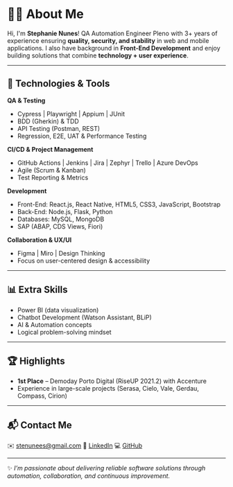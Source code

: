 # 👩‍💻 About Me

Hi, I'm **Stephanie Nunes**!
QA Automation Engineer Pleno with 3+ years of experience ensuring **quality, security, and stability** in web and mobile applications.
I also have background in **Front-End Development** and enjoy building solutions that combine **technology + user experience**.

---

## 🚀 Technologies & Tools

**QA & Testing**

* Cypress | Playwright | Appium | JUnit
* BDD (Gherkin) & TDD
* API Testing (Postman, REST)
* Regression, E2E, UAT & Performance Testing

**CI/CD & Project Management**

* GitHub Actions | Jenkins | Jira | Zephyr | Trello | Azure DevOps
* Agile (Scrum & Kanban)
* Test Reporting & Metrics

**Development**

* Front-End: React.js, React Native, HTML5, CSS3, JavaScript, Bootstrap
* Back-End: Node.js, Flask, Python
* Databases: MySQL, MongoDB
* SAP (ABAP, CDS Views, Fiori)

**Collaboration & UX/UI**

* Figma | Miro | Design Thinking
* Focus on user-centered design & accessibility

---

## 📊 Extra Skills

* Power BI (data visualization)
* Chatbot Development (Watson Assistant, BLiP)
* AI & Automation concepts
* Logical problem-solving mindset

---

## 🏆 Highlights

* **1st Place** – Demoday Porto Digital (RiseUP 2021.2) with Accenture
* Experience in large-scale projects (Serasa, Cielo, Vale, Gerdau, Compass, Cirion)

---

## 📬 Contact Me

✉️ [stenunees@gmail.com](mailto:stenunees@gmail.com)
🔗 [LinkedIn](https://www.linkedin.com/in/stephanie-de-souza-cabral-nunes-1185bb20a/)
💻 [GitHub](https://github.com/stenunees)

---

✨ *I’m passionate about delivering reliable software solutions through automation, collaboration, and continuous improvement.*

